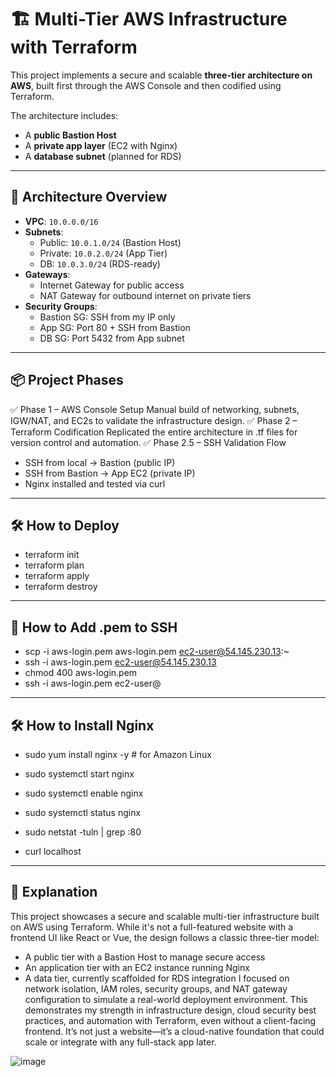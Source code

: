 # 🏗️ Multi-Tier AWS Infrastructure with Terraform

This project implements a secure and scalable **three-tier architecture on AWS**, built first through the AWS Console and then codified using Terraform.

The architecture includes:
- A **public Bastion Host**
- A **private app layer** (EC2 with Nginx)
- A **database subnet** (planned for RDS)

---

## 🚀 Architecture Overview

- **VPC**: `10.0.0.0/16`
- **Subnets**:
  - Public: `10.0.1.0/24` (Bastion Host)
  - Private: `10.0.2.0/24` (App Tier)
  - DB: `10.0.3.0/24` (RDS-ready)
- **Gateways**:
  - Internet Gateway for public access
  - NAT Gateway for outbound internet on private tiers
- **Security Groups**:
  - Bastion SG: SSH from my IP only
  - App SG: Port 80 + SSH from Bastion
  - DB SG: Port 5432 from App subnet

---

## 📦 Project Phases
✅ Phase 1 – AWS Console Setup
Manual build of networking, subnets, IGW/NAT, and EC2s to validate the infrastructure design.
✅ Phase 2 – Terraform Codification
Replicated the entire architecture in .tf files for version control and automation.
✅ Phase 2.5 – SSH Validation Flow
- SSH from local → Bastion (public IP)
- SSH from Bastion → App EC2 (private IP)
- Nginx installed and tested via curl
  
---

## 🛠️ How to Deploy
- terraform init
- terraform plan
- terraform apply
- terraform destroy

---

## 🔐 How to Add .pem to SSH
- scp -i aws-login.pem aws-login.pem ec2-user@54.145.230.13:~
- ssh -i aws-login.pem ec2-user@54.145.230.13
- chmod 400 aws-login.pem
- ssh -i aws-login.pem ec2-user@<Private-EC2-IP>

---

## 🛠️ How to Install Nginx
- sudo yum install nginx -y       # for Amazon Linux
- sudo systemctl start nginx
- sudo systemctl enable nginx

- sudo systemctl status nginx
- sudo netstat -tuln | grep :80
- curl localhost

---

## 📘 Explanation

This project showcases a secure and scalable multi-tier infrastructure built on AWS using Terraform.
While it's not a full-featured website with a frontend UI like React or Vue, the design follows a classic three-tier model:
- A public tier with a Bastion Host to manage secure access
- An application tier with an EC2 instance running Nginx
- A data tier, currently scaffolded for RDS integration
I focused on network isolation, IAM roles, security groups, and NAT gateway configuration to simulate a real-world deployment environment.
This demonstrates my strength in infrastructure design, cloud security best practices, and automation with Terraform, even without a client-facing frontend. It’s not just a website—it’s a cloud-native foundation that could scale or integrate with any full-stack app later.

![image](https://github.com/user-attachments/assets/29f79616-5025-4cf5-a426-310c0fbbba02)




